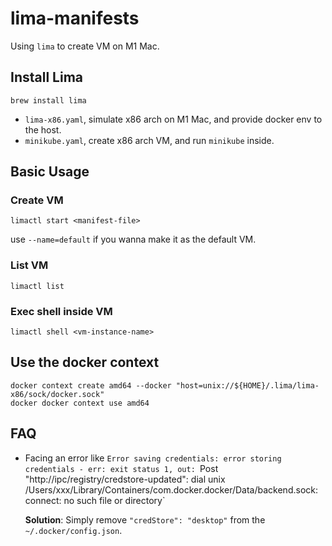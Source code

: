 lima-manifests
===

Using `lima` to create VM on M1 Mac.

## Install Lima
```
brew install lima
```


- `lima-x86.yaml`, simulate x86 arch on M1 Mac, and provide docker env to the host.
- `minikube.yaml`, create x86 arch VM, and run `minikube` inside.


## Basic Usage
### Create VM
```
limactl start <manifest-file>
```
use `--name=default` if you wanna make it as the default VM.


### List VM
```
limactl list
```

### Exec shell inside VM
```
limactl shell <vm-instance-name>
```

## Use the docker context
```
docker context create amd64 --docker "host=unix://${HOME}/.lima/lima-x86/sock/docker.sock"
docker docker context use amd64
```

## FAQ
- Facing an error like  `Error saving credentials: error storing credentials - err: exit status 1, out: `Post "http://ipc/registry/credstore-updated": dial unix /Users/xxx/Library/Containers/com.docker.docker/Data/backend.sock: connect: no such file or directory`

  **Solution**: Simply remove `"credStore": "desktop"` from the `~/.docker/config.json`.
